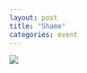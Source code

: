 ```yaml
---
layout: post
title: "Shame"
categories: event
---
```

![](https://pics.livejournal.com/quillcraft/pic/001paeqr)
